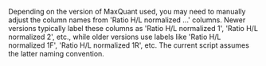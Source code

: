Depending on the version of MaxQuant used, you may need to manually adjust the column names from 'Ratio H/L normalized ...' columns. 
Newer versions typically label these columns as 'Ratio H/L normalized 1', 'Ratio H/L normalized 2', etc., while older versions use labels like 'Ratio H/L normalized 1F', 'Ratio H/L normalized 1R', etc. The current script assumes the latter naming convention.
